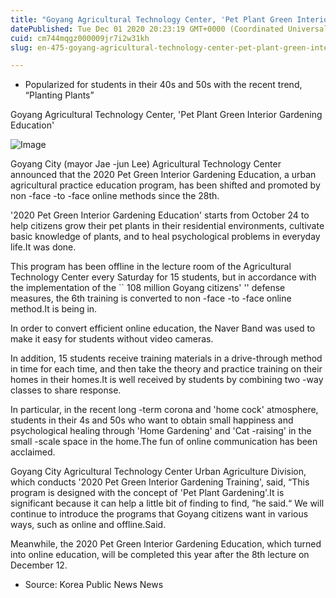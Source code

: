 ```yaml
---
title: "Goyang Agricultural Technology Center, 'Pet Plant Green Interior Gardening Education'"
datePublished: Tue Dec 01 2020 20:23:19 GMT+0000 (Coordinated Universal Time)
cuid: cm744mqgz000009jr7i2w31kh
slug: en-475-goyang-agricultural-technology-center-pet-plant-green-interior-gardening-education

---
```



- Popularized for students in their 40s and 50s with the recent trend, “Planting Plants”

Goyang Agricultural Technology Center, 'Pet Plant Green Interior Gardening Education'

![Image](https://cdn.hashnode.com/res/hashnode/image/upload/v1739498728647/fac82880-e511-4557-98a0-5ea51600c027.jpeg)

Goyang City (mayor Jae -jun Lee) Agricultural Technology Center announced that the 2020 Pet Green Interior Gardening Education, a urban agricultural practice education program, has been shifted and promoted by non -face -to -face online methods since the 28th.

'2020 Pet Green Interior Gardening Education' starts from October 24 to help citizens grow their pet plants in their residential environments, cultivate basic knowledge of plants, and to heal psychological problems in everyday life.It was done.

This program has been offline in the lecture room of the Agricultural Technology Center every Saturday for 15 students, but in accordance with the implementation of the `` 108 million Goyang citizens' '' defense measures, the 6th training is converted to non -face -to -face online method.It is being in.

In order to convert efficient online education, the Naver Band was used to make it easy for students without video cameras.

In addition, 15 students receive training materials in a drive-through method in time for each time, and then take the theory and practice training on their homes in their homes.It is well received by students by combining two -way classes to share response.

In particular, in the recent long -term corona and 'home cock' atmosphere, students in their 4s and 50s who want to obtain small happiness and psychological healing through 'Home Gardening' and 'Cat -raising' in the small -scale space in the home.The fun of online communication has been acclaimed.

Goyang City Agricultural Technology Center Urban Agriculture Division, which conducts '2020 Pet Green Interior Gardening Training', said, “This program is designed with the concept of 'Pet Plant Gardening'.It is significant because it can help a little bit of finding to find, ”he said.“ We will continue to introduce the programs that Goyang citizens want in various ways, such as online and offline.Said.

Meanwhile, the 2020 Pet Green Interior Gardening Education, which turned into online education, will be completed this year after the 8th lecture on December 12.

* Source: Korea Public News News